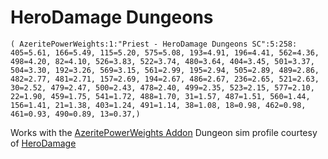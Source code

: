 # HeroDamage Dungeons
```
( AzeritePowerWeights:1:"Priest - HeroDamage Dungeons SC":5:258: 405=5.61, 166=5.49, 115=5.20, 575=5.08, 193=4.91, 196=4.41, 562=4.36, 498=4.20, 82=4.10, 526=3.83, 522=3.74, 480=3.64, 404=3.45, 501=3.37, 504=3.30, 192=3.26, 569=3.15, 561=2.99, 195=2.94, 505=2.89, 489=2.86, 482=2.77, 481=2.71, 157=2.69, 194=2.67, 486=2.67, 236=2.65, 521=2.63, 30=2.52, 479=2.47, 500=2.43, 478=2.40, 499=2.35, 523=2.15, 577=2.10, 22=1.90, 459=1.75, 541=1.72, 488=1.70, 31=1.57, 487=1.51, 560=1.44, 156=1.41, 21=1.38, 403=1.24, 491=1.14, 38=1.08, 18=0.98, 462=0.98, 461=0.93, 490=0.89, 13=0.37,)
```

 Works with the [AzeritePowerWeights Addon](https://wow.curseforge.com/projects/azeritepowerweights)
 Dungeon sim profile courtesy of [HeroDamage](https://www.herodamage.com/)